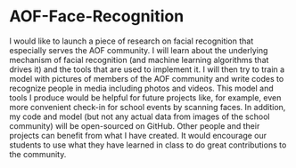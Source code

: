 # AOF-Face-Recognition

I would like to launch a piece of research on facial recognition that especially serves the AOF community. I will learn about the underlying mechanism of facial recognition (and machine learning algorithms that drives it) and the tools that are used to implement it. I will then try to train a model with pictures of members of the AOF community and write codes to recognize people in media including photos and videos. This model and tools I produce would be helpful for future projects like, for example, even more convenient check-in for school events by scanning faces. In addition, my code and model (but not any actual data from images of the school community) will be open-sourced on GitHub. Other people and their projects can benefit from what I have created. It would encourage our students to use what they have learned in class to do great contributions to the community.
